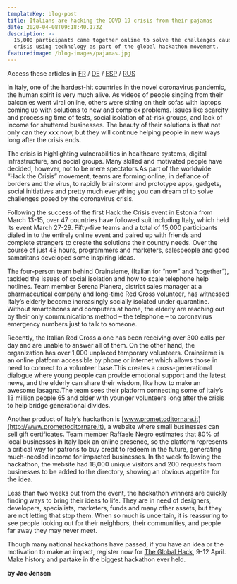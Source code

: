 ```yaml
---
templateKey: blog-post
title: Italians are hacking the COVD-19 crisis from their pajamas
date: 2020-04-08T09:18:40.173Z
description: >-
  15,000 participants came together online to solve the challenges caused by the
  crisis using technology as part of the global hackathon movement.
featuredimage: /blog-images/pajamas.jpg
---
```

Access these articles in [FR](https://docs.google.com/document/d/1pg2YVWrO275cUGAM9Dx2Qb87NICV50zVJ6jWm1ctQo4/edit) / [DE](https://docs.google.com/document/d/1z-fD0OjNQ36i26emRaOWOGsMMw4uYFRCJDJm-xt_p7s/edit) / [ESP](https://docs.google.com/document/d/1WiwA6VxjudjtzH7Xu17YEqf2DsBeOcPy6pn49zZWdPk/edit) / [RUS](https://drive.google.com/drive/folders/1H6CpGgieqG9FmyfvsZjcha3K3O4cIYpX)

In Italy, one of the hardest-hit countries in the novel coronavirus pandemic, the human spirit is very much alive. As videos of people singing from their balconies went viral online, others were sitting on their sofas with laptops coming up with solutions to new and complex problems. Issues like scarcity and processing time of tests, social isolation of at-risk groups, and lack of income for shuttered businesses. The beauty of their solutions is that not only can they xxx now, but they will continue helping people in new ways long after the crisis ends.

The crisis is highlighting vulnerabilities in healthcare systems, digital infrastructure, and social groups. Many skilled and motivated people have decided, however, not to be mere spectators.As part of the worldwide “Hack the Crisis” movement, teams are forming online, in defiance of borders and the virus, to rapidly brainstorm and prototype apps, gadgets, social initiatives and pretty much everything you can dream of to solve challenges posed by the coronavirus crisis.

Following the success of the first Hack the Crisis event in Estonia from March 13-15, over 47 countries have followed suit including Italy, which held its event March 27-29. Fifty-five teams and a total of 15,000 participants dialed in to the entirely online event and paired up with friends and complete strangers to create the solutions their country needs. Over the course of just 48 hours, programmers and marketers, salespeople and good samaritans developed some inspiring ideas.

The four-person team behind Orainsieme, (Italian for “now” and “together”), tackled the issues of social isolation and how to scale telephone help hotlines. Team member Serena Planera, district sales manager at a pharmaceutical company and long-time Red Cross volunteer, has witnessed Italy’s elderly become increasingly socially isolated under quarantine. Without smartphones and computers at home, the elderly are reaching out by their only communications method – the telephone – to coronavirus emergency numbers just to talk to someone.

Recently, the Italian Red Cross alone has been receiving over 300 calls per day and are unable to answer all of them. On the other hand, the organization has over 1,000 unplaced temporary volunteers. Orainsieme is an online platform accessible by phone or internet which allows those in need to connect to a volunteer base.This creates a cross-generational dialogue where young people can provide emotional support and the latest news, and the elderly can share their wisdom, like how to make an awesome lasagna.The team sees their platform connecting some of Italy’s 13 million people 65 and older with younger volunteers long after the crisis to help bridge generational divides.

Another product of Italy’s hackathon is [www.promettoditornare.it](http://www.promettoditornare.it), a website where small businesses can sell gift certificates. Team member Raffaele Negro estimates that 80% of local businesses in Italy lack an online presence, so the platform represents a critical way for patrons to buy credit to redeem in the future, generating much-needed income for impacted businesses. In the week following the hackathon, the website had 18,000 unique visitors and 200 requests from businesses to be added to the directory, showing an obvious appetite for the idea.

Less than two weeks out from the event, the hackathon winners are quickly finding ways to bring their ideas to life. They are in need of designers, developers, specialists, marketers, funds and many other assets, but they are not letting that stop them. When so much is uncertain, it is reassuring to see people looking out for their neighbors, their communities, and people far away they may never meet.

Though many national hackathons have passed, if you have an idea or the motivation to make an impact, register now for [The Global Hack](https://theglobalhack.com/), 9-12 April. Make history and partake in the biggest hackathon ever held.



**by Jae Jensen**